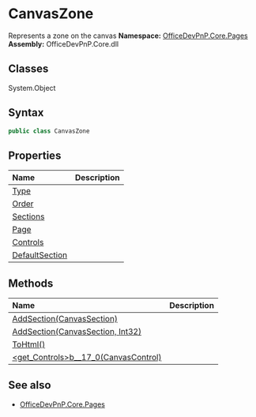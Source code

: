 # CanvasZone
Represents a zone on the canvas
**Namespace:** [OfficeDevPnP.Core.Pages](OfficeDevPnP.Core.Pages.md)  
**Assembly:** OfficeDevPnP.Core.dll  
## Classes
System.Object  
## Syntax
```C#
public class CanvasZone
```
## Properties
|**Name**|**Description**|
|:-----|:-----|
| [Type](CanvasZone.Type.md) | 
| [Order](CanvasZone.Order.md) | 
| [Sections](CanvasZone.Sections.md) | 
| [Page](CanvasZone.Page.md) | 
| [Controls](CanvasZone.Controls.md) | 
| [DefaultSection](CanvasZone.DefaultSection.md) | 
## Methods
|**Name**|**Description**|
|:-----|:-----|
| [AddSection(CanvasSection)](CanvasZoneAddSectionCanvasSection.md) | 
| [AddSection(CanvasSection, Int32)](CanvasZoneAddSectionCanvasSectionInt32.md) | 
| [ToHtml()](CanvasZoneToHtml.md) | 
| [<get_Controls>b__17_0(CanvasControl)](CanvasZone<get_Controls>b__17_0CanvasControl.md) | 
## See also
- [OfficeDevPnP.Core.Pages](OfficeDevPnP.Core.Pages.md)
